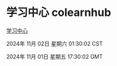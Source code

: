 # 学习中心 colearnhub
[学习中心](http://219.139.197.74:56308/colearnhub/)

2024年 11月 02日 星期六 01:30:02 CST

2024年 11月 01日 星期五 17:30:02 GMT
